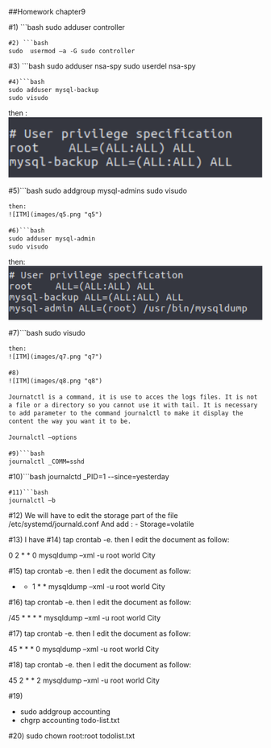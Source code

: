 
##Homework chapter9

#1) ```bash 
sudo adduser controller
```
#2) ```bash
sudo  usermod –a -G sudo controller
```
#3) ```bash
 sudo adduser nsa-spy
     sudo userdel nsa-spy
```
#4)```bash
sudo adduser mysql-backup 
sudo visudo 
```
then : 
![ITM](images/q4.png "q4")

#5)```bash
sudo addgroup mysql-admins
sudo visudo
```
then:
![ITM](images/q5.png "q5")

#6)```bash
sudo adduser mysql-admin
sudo visudo
```
then: 
![ITM](images/q6.png "q6")

#7)```bash
sudo visudo
```
then: 
![ITM](images/q7.png "q7")

#8)
![ITM](images/q8.png "q8")

Journatctl is a command, it is use to acces the logs files. It is not a file or a directory so you cannot use it with tail. It is necessary to add parameter to the command journalctl to make it display the content the way you want it to be. 

Journalctl –options

#9)```bash
journalctl _COMM=sshd
```
#10)```bash
journalctd  _PID=1 --since=yesterday
```
#11)```bash
journalctl –b
```
#12)
We will have to edit the storage part of the file /etc/systemd/journald.conf
And add : - Storage=volatile

#13)
I have 
#14)
tap crontab -e. then I edit the document as follow:

0 2 * * 0  mysqldump –xml -u root world City

#15)
tap crontab -e. then I edit the document as follow:

* * 1 * *  mysqldump –xml -u root world City

#16)
tap crontab -e. then I edit the document as follow:

/45 * * * *  mysqldump –xml -u root world City

#17)
tap crontab -e. then I edit the document as follow:

45 * * * 0  mysqldump –xml -u root world City

#18)
tap crontab -e. then I edit the document as follow:

45 2 * * 2  mysqldump –xml -u root world City



#19)
- sudo addgroup accounting
- chgrp accounting todo-list.txt

#20)
sudo chown root:root todolist.txt




